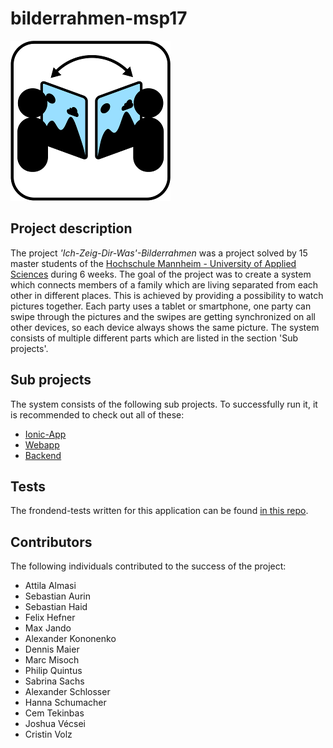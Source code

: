 # bilderrahmen-msp17

![The app's logo](https://raw.githubusercontent.com/informatik-mannheim/bilderrahmen-msp17/master/logos/Icon_256.png)

## Project description

The project *'Ich-Zeig-Dir-Was'-Bilderrahmen* was a project solved by 15 master students of the [Hochschule Mannheim - University of Applied Sciences](https://www.hochschule-mannheim.de) during 6 weeks. The goal of the project was to create a system which connects members of a family which are living separated from each other in different places. This is achieved by providing a possibility to watch pictures together. Each party uses a tablet or smartphone, one party can swipe through the pictures and the swipes are getting synchronized on all other devices, so each device always shows the same picture. The system consists of multiple different parts which are listed in the section 'Sub projects'.

## Sub projects

The system consists of the following sub projects. To successfully run it, it is recommended to check out all of these:

- [Ionic-App](https://github.com/informatik-mannheim/MSP17-bilderrahmen-ionicapp)
- [Webapp](https://github.com/informatik-mannheim/MSP17-bilderrahmen-webapp)
- [Backend](https://github.com/informatik-mannheim/MSP17-bilderrahmen-backend)

## Tests

The frondend-tests written for this application can be found [in this repo](https://github.com/informatik-mannheim/MSP17-bilderrahmen-frontendtests).

## Contributors

The following individuals contributed to the success of the project:

- Attila Almasi
- Sebastian Aurin
- Sebastian Haid
- Felix Hefner
- Max Jando 
- Alexander Kononenko
- Dennis Maier
- Marc Misoch
- Philip Quintus
- Sabrina Sachs
- Alexander Schlosser
- Hanna Schumacher
- Cem Tekinbas
- Joshua Vécsei
- Cristin Volz
